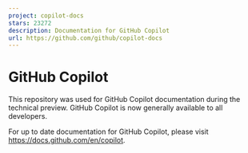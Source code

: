 ```yaml
---
project: copilot-docs
stars: 23272
description: Documentation for GitHub Copilot
url: https://github.com/github/copilot-docs
---
```


GitHub Copilot
==============

This repository was used for GitHub Copilot documentation during the technical preview. GitHub Copilot is now generally available to all developers.

For up to date documentation for GitHub Copilot, please visit https://docs.github.com/en/copilot.
